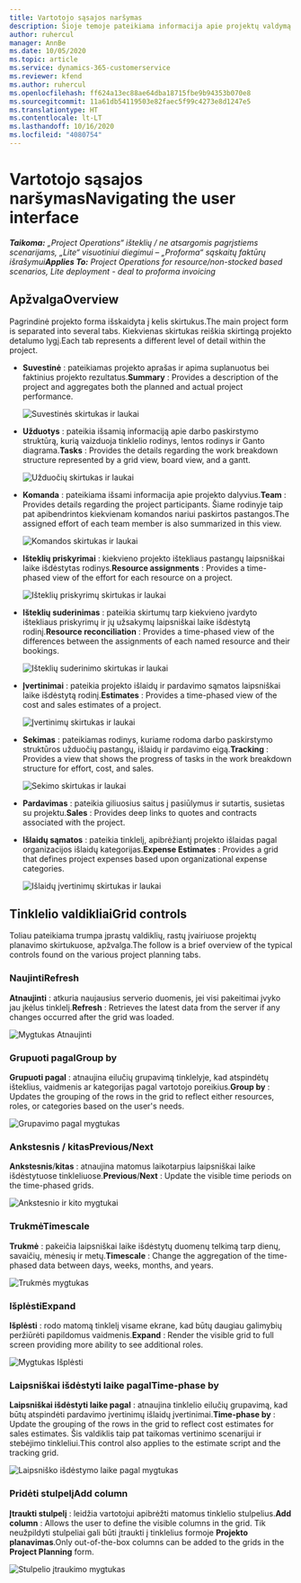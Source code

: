 ```yaml
---
title: Vartotojo sąsajos naršymas
description: Šioje temoje pateikiama informacija apie projektų valdymą „Dynamics 365 Project Operations“.
author: ruhercul
manager: AnnBe
ms.date: 10/05/2020
ms.topic: article
ms.service: dynamics-365-customerservice
ms.reviewer: kfend
ms.author: ruhercul
ms.openlocfilehash: ff624a13ec88ae64dba18715fbe9b94353b070e8
ms.sourcegitcommit: 11a61db54119503e82faec5f99c4273e8d1247e5
ms.translationtype: HT
ms.contentlocale: lt-LT
ms.lasthandoff: 10/16/2020
ms.locfileid: "4080754"
---
```

# <a name="navigating-the-user-interface"></a><span data-ttu-id="4cf76-103">Vartotojo sąsajos naršymas</span><span class="sxs-lookup"><span data-stu-id="4cf76-103">Navigating the user interface</span></span>

<span data-ttu-id="4cf76-104">_**Taikoma:** „Project Operations“ išteklių / ne atsargomis pagrįstiems scenarijams, „Lite“ visuotiniui diegimui – „Proforma“ sąskaitų faktūrų išrašymui_</span><span class="sxs-lookup"><span data-stu-id="4cf76-104">_**Applies To:** Project Operations for resource/non-stocked based scenarios, Lite deployment - deal to proforma invoicing_</span></span>

## <a name="overview"></a><span data-ttu-id="4cf76-105">Apžvalga</span><span class="sxs-lookup"><span data-stu-id="4cf76-105">Overview</span></span>

<span data-ttu-id="4cf76-106">Pagrindinė projekto forma išskaidyta į kelis skirtukus.</span><span class="sxs-lookup"><span data-stu-id="4cf76-106">The main project form is separated into several tabs.</span></span> <span data-ttu-id="4cf76-107">Kiekvienas skirtukas reiškia skirtingą projekto detalumo lygį.</span><span class="sxs-lookup"><span data-stu-id="4cf76-107">Each tab represents a different level of detail within the project.</span></span>

- <span data-ttu-id="4cf76-108">**Suvestinė** : pateikiamas projekto aprašas ir apima suplanuotus bei faktinius projekto rezultatus.</span><span class="sxs-lookup"><span data-stu-id="4cf76-108">**Summary** : Provides a description of the project and aggregates both the planned and actual project performance.</span></span>

    ![Suvestinės skirtukas ir laukai](media/navigation7.png)

- <span data-ttu-id="4cf76-110">**Užduotys** : pateikia išsamią informaciją apie darbo paskirstymo struktūrą, kurią vaizduoja tinklelio rodinys, lentos rodinys ir Ganto diagrama.</span><span class="sxs-lookup"><span data-stu-id="4cf76-110">**Tasks** : Provides the details regarding the work breakdown structure represented by a grid view, board view, and a gantt.</span></span>

    ![Užduočių skirtukas ir laukai](media/navigation8.png)

- <span data-ttu-id="4cf76-112">**Komanda** : pateikiama išsami informacija apie projekto dalyvius.</span><span class="sxs-lookup"><span data-stu-id="4cf76-112">**Team** : Provides details regarding the project participants.</span></span> <span data-ttu-id="4cf76-113">Šiame rodinyje taip pat apibendrintos kiekvienam komandos nariui paskirtos pastangos.</span><span class="sxs-lookup"><span data-stu-id="4cf76-113">The assigned effort of each team member is also summarized in this view.</span></span>

    ![Komandos skirtukas ir laukai](media/navigation9.png)

- <span data-ttu-id="4cf76-115">**Išteklių priskyrimai** : kiekvieno projekto ištekliaus pastangų laipsniškai laike išdėstytas rodinys.</span><span class="sxs-lookup"><span data-stu-id="4cf76-115">**Resource assignments** : Provides a time-phased view of the effort for each resource on a project.</span></span>

    ![Išteklių priskyrimų skirtukas ir laukai](media/navigation10.png)

- <span data-ttu-id="4cf76-117">**Išteklių suderinimas** : pateikia skirtumų tarp kiekvieno įvardyto ištekliaus priskyrimų ir jų užsakymų laipsniškai laike išdėstytą rodinį.</span><span class="sxs-lookup"><span data-stu-id="4cf76-117">**Resource reconciliation** : Provides a time-phased view of the differences between the assignments of each named resource and their bookings.</span></span>

    ![Išteklių suderinimo skirtukas ir laukai](media/navigation11.png)

- <span data-ttu-id="4cf76-119">**Įvertinimai** : pateikia projekto išlaidų ir pardavimo sąmatos laipsniškai laike išdėstytą rodinį.</span><span class="sxs-lookup"><span data-stu-id="4cf76-119">**Estimates** : Provides a time-phased view of the cost and sales estimates of a project.</span></span>

    ![Įvertinimų skirtukas ir laukai](media/navigation12.png)

- <span data-ttu-id="4cf76-121">**Sekimas** : pateikiamas rodinys, kuriame rodoma darbo paskirstymo struktūros užduočių pastangų, išlaidų ir pardavimo eigą.</span><span class="sxs-lookup"><span data-stu-id="4cf76-121">**Tracking** : Provides a view that shows the progress of tasks in the work breakdown structure for effort, cost, and sales.</span></span>

    ![Sekimo skirtukas ir laukai](media/navigation13.png)

- <span data-ttu-id="4cf76-123">**Pardavimas** : pateikia giliuosius saitus į pasiūlymus ir sutartis, susietas su projektu.</span><span class="sxs-lookup"><span data-stu-id="4cf76-123">**Sales** : Provides deep links to quotes and contracts associated with the project.</span></span>

- <span data-ttu-id="4cf76-124">**Išlaidų sąmatos** : pateikia tinklelį, apibrėžiantį projekto išlaidas pagal organizacijos išlaidų kategorijas.</span><span class="sxs-lookup"><span data-stu-id="4cf76-124">**Expense Estimates** : Provides a grid that defines project expenses based upon organizational expense categories.</span></span>

    ![Išlaidų įvertinimų skirtukas ir laukai](media/navigation14.png)

## <a name="grid-controls"></a><span data-ttu-id="4cf76-126">Tinklelio valdikliai</span><span class="sxs-lookup"><span data-stu-id="4cf76-126">Grid controls</span></span>

<span data-ttu-id="4cf76-127">Toliau pateikiama trumpa įprastų valdiklių, rastų įvairiuose projektų planavimo skirtukuose, apžvalga.</span><span class="sxs-lookup"><span data-stu-id="4cf76-127">The follow is a brief overview of the typical controls found on the various project planning tabs.</span></span>

### <a name="refresh"></a><span data-ttu-id="4cf76-128">Naujinti</span><span class="sxs-lookup"><span data-stu-id="4cf76-128">Refresh</span></span>

<span data-ttu-id="4cf76-129">**Atnaujinti** : atkuria naujausius serverio duomenis, jei visi pakeitimai įvyko jau įkėlus tinklelį.</span><span class="sxs-lookup"><span data-stu-id="4cf76-129">**Refresh** : Retrieves the latest data from the server if any changes occurred after the grid was loaded.</span></span>

![Mygtukas Atnaujinti](media/navigation7.png)

### <a name="group-by"></a><span data-ttu-id="4cf76-131">Grupuoti pagal</span><span class="sxs-lookup"><span data-stu-id="4cf76-131">Group by</span></span>

<span data-ttu-id="4cf76-132">**Grupuoti pagal** : atnaujina eilučių grupavimą tinklelyje, kad atspindėtų išteklius, vaidmenis ar kategorijas pagal vartotojo poreikius.</span><span class="sxs-lookup"><span data-stu-id="4cf76-132">**Group by** : Updates the grouping of the rows in the grid to reflect either resources, roles, or categories based on the user's needs.</span></span>

![Grupavimo pagal mygtukas](media/navigation6.png)

### <a name="previousnext"></a><span data-ttu-id="4cf76-134">Ankstesnis / kitas</span><span class="sxs-lookup"><span data-stu-id="4cf76-134">Previous/Next</span></span>

<span data-ttu-id="4cf76-135">**Ankstesnis**/**kitas** : atnaujina matomus laikotarpius laipsniškai laike išdėstytuose tinkleliuose.</span><span class="sxs-lookup"><span data-stu-id="4cf76-135">**Previous**/**Next** : Update the visible time periods on the time-phased grids.</span></span>

![Ankstesnio ir kito mygtukai](media/navigation2.png)

### <a name="timescale"></a><span data-ttu-id="4cf76-137">Trukmė</span><span class="sxs-lookup"><span data-stu-id="4cf76-137">Timescale</span></span>

<span data-ttu-id="4cf76-138">**Trukmė** : pakeičia laipsniškai laike išdėstytų duomenų telkimą tarp dienų, savaičių, mėnesių ir metų.</span><span class="sxs-lookup"><span data-stu-id="4cf76-138">**Timescale** : Change the aggregation of the time-phased data between days, weeks, months, and years.</span></span>

![Trukmės mygtukas](media/navigation3.png)

### <a name="expand"></a><span data-ttu-id="4cf76-140">Išplėsti</span><span class="sxs-lookup"><span data-stu-id="4cf76-140">Expand</span></span>

<span data-ttu-id="4cf76-141">**Išplėsti** : rodo matomą tinklelį visame ekrane, kad būtų daugiau galimybių peržiūrėti papildomus vaidmenis.</span><span class="sxs-lookup"><span data-stu-id="4cf76-141">**Expand** : Render the visible grid to full screen providing more ability to see additional roles.</span></span>

![Mygtukas Išplėsti](media/navigation4.png)

### <a name="time-phase-by"></a><span data-ttu-id="4cf76-143">Laipsniškai išdėstyti laike pagal</span><span class="sxs-lookup"><span data-stu-id="4cf76-143">Time-phase by</span></span>

<span data-ttu-id="4cf76-144">**Laipsniškai išdėstyti laike pagal** : atnaujina tinklelio eilučių grupavimą, kad būtų atspindėti pardavimo įvertinimų išlaidų įvertinimai.</span><span class="sxs-lookup"><span data-stu-id="4cf76-144">**Time-phase by** : Update the grouping of the rows in the grid to reflect cost estimates for sales estimates.</span></span> <span data-ttu-id="4cf76-145">Šis valdiklis taip pat taikomas vertinimo scenarijui ir stebėjimo tinkleliui.</span><span class="sxs-lookup"><span data-stu-id="4cf76-145">This control also applies to the estimate script and the tracking grid.</span></span>

![Laipsniško išdėstymo laike pagal mygtukas](media/navigation0.png)

### <a name="add-column"></a><span data-ttu-id="4cf76-147">Pridėti stulpelį</span><span class="sxs-lookup"><span data-stu-id="4cf76-147">Add column</span></span>

<span data-ttu-id="4cf76-148">**Įtraukti stulpelį** : leidžia vartotojui apibrėžti matomus tinklelio stulpelius.</span><span class="sxs-lookup"><span data-stu-id="4cf76-148">**Add column** : Allows the user to define the visible columns in the grid.</span></span> <span data-ttu-id="4cf76-149">Tik neužpildyti stulpeliai gali būti įtraukti į tinklelius formoje **Projekto planavimas**.</span><span class="sxs-lookup"><span data-stu-id="4cf76-149">Only out-of-the-box columns can be added to the grids in the **Project Planning** form.</span></span>

![Stulpelio įtraukimo mygtukas](media/navigation5.png)
